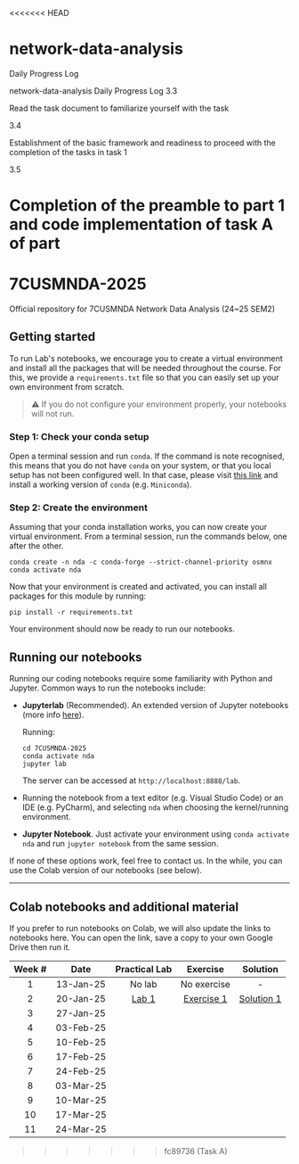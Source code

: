 <<<<<<< HEAD
# network-data-analysis
Daily Progress Log

network-data-analysis
Daily Progress Log
3.3

Read the task document to familiarize yourself with the task

3.4

Establishment of the basic framework and readiness to proceed with the completion of the tasks in task 1

3.5

Completion of the preamble to part 1 and code implementation of task A of part
=======
# 7CUSMNDA-2025
Official repository for 7CUSMNDA Network Data Analysis (24~25 SEM2)

## Getting started

To run Lab's notebooks, we encourage you to create a virtual environment and install all the packages that will be needed throughout  the course. For this, we provide a `requirements.txt` file so that you can easily set up your own environment from scratch.
> :warning: If you do not configure your environment properly, your notebooks will not run.

### Step 1: Check your conda setup
Open a terminal session and run `conda`. If the command is note recognised, this means that you do not have `conda` on your system, or that you local setup has not been configured well. In that case, please visit [this link](https://docs.conda.io/projects/conda/en/latest/user-guide/install/) and install a working version of `conda` (e.g. `Miniconda`).

### Step 2: Create the environment
Assuming that your conda installation works, you can now create your virtual environment. From a terminal session, run the commands below, one after the other.
```
conda create -n nda -c conda-forge --strict-channel-priority osmnx
conda activate nda
```
Now that your environment is created and activated, you can install all packages for this module by running:
```
pip install -r requirements.txt
```
Your environment should now be ready to run our notebooks.

## Running our notebooks

Running our coding notebooks require some familiarity with Python and Jupyter. Common ways to run the notebooks include:

- **Jupyterlab** (Recommended). An extended version of Jupyter notebooks (more info [here](https://jupyterlab.readthedocs.io/en/stable/getting_started/starting.html)).

  Running:
  ```
  cd 7CUSMNDA-2025
  conda activate nda
  jupyter lab
  ```
  The server can be accessed at `http://localhost:8888/lab`.
- Running the notebook from a text editor (e.g. Visual Studio Code) or an IDE (e.g. PyCharm), and selecting `nda` when choosing the kernel/running environment.
- **Jupyter Notebook**. Just activate your environment using `conda activate nda` and run `jupyter notebook` from the same session.

If none of these options work, feel free to contact us. In the while, you can use the Colab version of our notebooks (see below).

---

## Colab notebooks and additional material

If you prefer to run notebooks on Colab, we will also update the links to notebooks here. You can open the link, save a copy to your own Google Drive then run it.

| Week # |   Date    |                                         Practical Lab                                          |                                              Exercise                                               |    Solution    |
|:------:|:---------:|:----------------------------------------------------------------------------------------------:|:---------------------------------------------------------------------------------------------------:|:--------------:|
|   1    | 13-Jan-25 |                                             No lab                                             |                                             No exercise                                             |       -        |                                                                                                      |
|   2    | 20-Jan-25 | [Lab 1](https://drive.google.com/file/d/1C04BzQ8bCwgfV3Amh6bjL_Uceh9Faczm/view?usp=share_link) | [Exercise 1](https://drive.google.com/file/d/1EMoncvZ7K-h1Zz9e0mqRg5l7eCTxUKIF/view?usp=share_link) | [Solution 1]() |  
|   3    | 27-Jan-25 |                                                                                                |                                                                                                     |                |  
|   4    | 03-Feb-25 |                                                                                                |                                                                                                     |                |  
|   5    | 10-Feb-25 |                                                                                                |                                                                                                     |                |  
|   6    | 17-Feb-25 |                                                                                                |                                                                                                     |                |  
|   7    | 24-Feb-25 |                                                                                                |                                                                                                     |                |  
|   8    | 03-Mar-25 |                                                                                                |                                                                                                     |                |  
|   9    | 10-Mar-25 |                                                                                                |                                                                                                     |                |  
|   10   | 17-Mar-25 |                                                                                                |                                                                                                     |                |  
|   11   | 24-Mar-25 |                                                                                                |                                                                                                     |                |  
>>>>>>> fc89736 (Task A)
